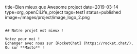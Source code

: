 title=Bien mieux que Awesome project
date=2019-03-14
type=org_openCiLife_project
tags=test1
status=published
image=/images/project/image_logo_2.png
~~~~~~

## Notre projet est mieux ! 

Votez pour moi ! 
Echanger avec nous sur [RocketChat] (https://rocket.chat/).
Ou sur **Masto** ! 